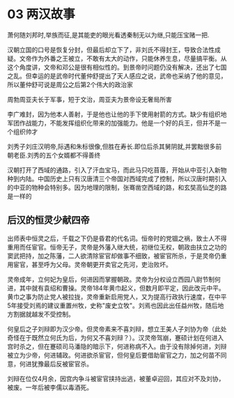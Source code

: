 # 03 两汉故事

萧何随刘邦时,举族而征,是其能吏的眼光看透秦制无以为继,只能压宝赌一把.

汉朝立国的口号是恢复分封，但最后却立下了，非刘氏不得封王，导致合法性成疑。文帝作为外番之王被立，不敢有太大的动作，只能休养生息，尽量搞平衡。从这个角度讲，文帝和邓公是很有相似性的。到景帝时问题仍没有解决，还出了七国之乱。但幸运的是武帝时代董仲舒提出了天人感应之说，武帝也采纳了他的意见，所以董仲舒可说是周公之后第2个伟大的政治家

周勃周亚夫长于军事，短于文治，周亚夫为景帝设无奢局所害

李广难封，因为他本人善射，于是他也让他的手下使用射箭的方式。缺少有组织地军团作战能力，不能发挥组织化带来的加强能力。他是一个好的兵王，但并不是一个组织帅才

刘秀子刘庄汉明帝,际遇和朱标很像,但胜在寿长.即位后杀其舅阴就,并罢黜很多前朝老臣.刘秀的五个女婿都不得善终

汉朝打开了西域的通路，引入了汗血宝马，而此马只吃苜蓿，开始从中亚引入新物种到内陆。中国历史上只有汉唐清三个帝国对西域完成了控制，所以汉唐时期引入的中亚的物种会特别多。因为地理的限制，张骞凿空西域的路，和玄奘高仙芝的路是一样的

## 后汉的恒灵少献四帝

出师表中恒灵之后，千载之下仍是昏君的代名词。恒帝时的党锢之祸，致士人不得重用而任宦官。恒帝无子，灵帝是外藩入继大统，初继位无权，朝政由扶立之功的窦武把持，加之陈藩，二人欲清除宦官却做事不细致，被宦官所杀，于是灵帝仍重用宦官，甚至呼为父母。灵帝朝更开卖官之先河，吏治败坏。

灵帝成年，立何妃为皇后，何进因而掌握朝政。灵帝为分权设立西园八尉节制何进，其中就有袁绍和曹操。灵帝184年黄巾起义，但数月即平定，因此改元中平。黄巾之事为防止党人被拉拢，灵帝重新启用党人，又为提高行政执行速度，在中平5年接受刘焉的建议重置州牧，史称"废史立牧"。刘焉也因此出任益州牧，随后地方割据就越发不受控制。

何皇后之子刘辩即为汉少帝。但灵帝素来不喜刘辩，想立王美人子刘协为帝（此处奇怪在于既然立何氏为后，为何又不喜刘辩？）。汉灵帝驾崩，蹇硕计划在何进入宫时杀之，但在蹇硕司马潘隐的暗示下，何进称病不入。由于没有除掉何进，刘辩被立为少帝，何进辅政。何进欲杀宦官，但何皇后要借助宦官之力，加之何苗不同意，何进犹豫最后反被宦官杀。

刘辩在位仅4月余，因宫内争斗被宦官挟持出逃，被董卓迎回，其应对不及刘协，被废。一年后被李儒以毒酒死。

